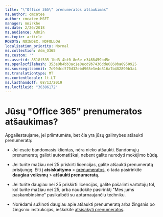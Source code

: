 ```yaml
---
title: "\"Office 365\" prenumeratos atšaukimas"
ms.author: cmcatee
author: cmcatee-MSFT
manager: mnirkhe
ms.date: 2/26/2018
ms.audience: Admin
ms.topic: article
ROBOTS: NOINDEX, NOFOLLOW
localization_priority: Normal
ms.collection: Adm_O365
ms.custom: ''
ms.assetid: 8518f535-1bd3-4bf0-8e6e-e3468459bd5e
ms.openlocfilehash: 353e0b4bb3ac1e0ecd9b7436dde6860ba8950925
ms.sourcegitcommit: 7c90dcc570d32ebd968e3e4e816a7b482890b3a4
ms.translationtype: MT
ms.contentlocale: lt-LT
ms.lasthandoff: 08/13/2019
ms.locfileid: "36386172"
---
```

# <a name="cancelling-your-office-365-subscription"></a>Jūsų "Office 365" prenumeratos atšaukimas?

Apgailestaujame, jei priimtumėte, bet čia yra jūsų galimybes atšaukti prenumeratą:
  
- Jei esate bandomasis klientas, nėra nieko atšaukti. Bandomųjų prenumeratų galioti automatiškai, nebent galite nurodyti mokėjimo būdą.

- Jei turite mažiau nei 25 priskirti licencijas, galite atšaukti prenumeratą prisijungę. Eiti į **atsiskaitymo** \> [prenumeratos](https://go.microsoft.com/fwlink/p/?linkid=842054), o tada pasirinkite **daugiau veiksmų** \> **atšaukti prenumeratą**.

- Jei turite daugiau nei 25 priskirti licencijas, galite pašalinti vartotojų tol, kol turite mažiau nei 25, arba naudokite pasirinktį "Mes jums paskambinsime" pasikalbėti su aptarnaujančiu techniku.

- Norėdami sužinoti daugiau apie atšaukti prenumeratą arba žingsnis po žingsnio instrukcijas, ieškokite [atsisakyti prenumeratos](https://docs.microsoft.com/en-us/office365/admin/subscriptions-and-billing/cancel-your-subscription).